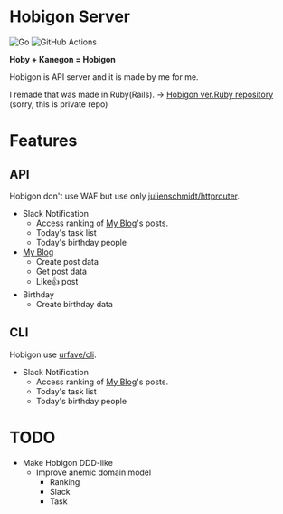 
# Hobigon Server

![Go](https://img.shields.io/badge/Go-1.13.8-blue.svg)
![GitHub Actions](https://img.shields.io/github/workflow/status/yyh-gl/hobigon-golang-api-server/Workflow%20for%20Golang)

**Hoby + Kanegon = Hobigon**

Hobigon is API server and it is made by me for me.

I remade that was made in Ruby(Rails).
-> [Hobigon ver.Ruby repository](https://github.com/yyh-gl/hobigon-rails-api-server) (sorry, this is private repo) 


# Features

## API
Hobigon don't use WAF but use only [julienschmidt/httprouter](https://github.com/julienschmidt/httprouter).

- Slack Notification
  - Access ranking of [My Blog](https://yyh-gl.github.io/tech-blog/)'s posts.
  - Today's task list
  - Today's birthday people
- [My Blog](https://yyh-gl.github.io/tech-blog/)
  - Create post data
  - Get post data
  - Like👍 post
- Birthday
  - Create birthday data

## CLI
Hobigon use [urfave/cli](https://github.com/urfave/cli).

- Slack Notification
  - Access ranking of [My Blog](https://yyh-gl.github.io/tech-blog/)'s posts.
  - Today's task list
  - Today's birthday people


# TODO
- Make Hobigon DDD-like
  - Improve anemic domain model
    - Ranking
    - Slack
    - Task
